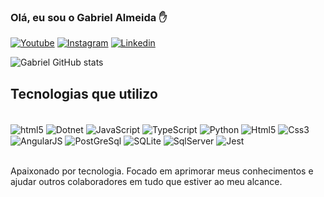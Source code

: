 
### Olá, eu sou o Gabriel Almeida ✋

[![Youtube](https://img.shields.io/badge/YouTube-FF0000?style=for-the-badge&logo=youtube&logoColor=white)](https://www.youtube.com/channel/UCLBOGoH7qqVV3F-LkMnMBDw/featured)
[![Instagram](https://img.shields.io/badge/Instagram-E4405F?style=for-the-badge&logo=instagram&logoColor=white)](https://www.instagram.com/gabrielmagal__/)
[![Linkedin](https://img.shields.io/badge/LinkedIn-0077B5?style=for-the-badge&logo=linkedin&logoColor=white)](https://www.linkedin.com/in/gabriel-almeida-48b8461b0/)

![Gabriel GitHub stats](https://github-readme-stats.vercel.app/api?username=gabrielmagal&show_icons=true&theme=tokyonight)

## Tecnologias que utilizo

<div style = "display: inline_block"><br/>
<img align="center" alt= "html5" src="https://img.shields.io/badge/Java-ED8B00?style=for-the-badge&logo=java&logoColor=white"/>
<img align="center" alt= "Dotnet" src="https://img.shields.io/badge/.NET-5C2D91?style=for-the-badge&logo=.net&logoColor=white"/>
<img align="center" alt= "JavaScript" src="https://img.shields.io/badge/JavaScript-F7DF1E?style=for-the-badge&logo=javascript&logoColor=black"/>
<img align="center" alt= "TypeScript" src="https://img.shields.io/badge/TypeScript-007ACC?style=for-the-badge&logo=typescript&logoColor=white"/>
<img align="center" alt= "Python" src="https://img.shields.io/badge/Python-14354C?style=for-the-badge&logo=python&logoColor=white"/>
<img align="center" alt= "Html5" src="https://img.shields.io/badge/HTML5-E34F26?style=for-the-badge&logo=html5&logoColor=white"/>
<img align="center" alt= "Css3" src="https://img.shields.io/badge/CSS3-1572B6?style=for-the-badge&logo=css3&logoColor=white"/>
<img align="center" alt= "AngularJS" src="https://img.shields.io/badge/AngularJS-E23237?style=for-the-badge&logo=angularjs&logoColor=white"/>
<img align="center" alt= "PostGreSql" src="https://img.shields.io/badge/PostgreSQL-316192?style=for-the-badge&logo=postgresql&logoColor=white"/>
<img align="center" alt= "SQLite" src="https://img.shields.io/badge/SQLite-07405E?style=for-the-badge&logo=sqlite&logoColor=white"/>
<img align="center" alt= "SqlServer" src="https://img.shields.io/badge/Microsoft%20SQL%20Server-CC2927?style=for-the-badge&logo=microsoft%20sql%20server&logoColor=white"/>
<img align="center" alt= "Jest" src="https://img.shields.io/badge/Jest-323330?style=for-the-badge&logo=Jest&logoColor=white"/>
</div><br/>

Apaixonado por tecnologia. Focado em aprimorar meus conhecimentos e ajudar outros colaboradores em tudo que estiver ao meu alcance.
